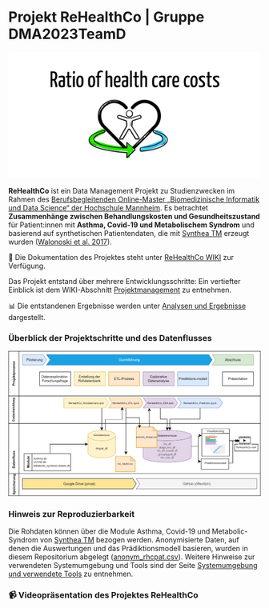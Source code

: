 # **Projekt ReHealthCo**   |  Gruppe DMA2023TeamD

![](https://github.com/Fuenfgeld/DMA2023TeamD/blob/main/Diagramme/Logo2.png)

**ReHealthCo** ist ein Data Management Projekt zu Studienzwecken im Rahmen des [Berufsbegleitenden Online-Master „Biomedizinische Informatik und Data Science“ der Hochschule Mannheim](https://www.master-bids.hs-mannheim.de/). 
Es betrachtet **Zusammenhänge zwischen Behandlungskosten und Gesundheitszustand** für Patient:innen mit **Asthma, Covid-19 und Metabolischem Syndrom** und basierend auf synthetischen Patientendaten, die mit [Synthea TM](https://synthetichealth.github.io/synthea/) erzeugt wurden ([Walonoski et al. 2017](https://doi.org/10.1093/jamia/ocx079)).

📑 Die Dokumentation des Projektes steht unter [ReHealthCo WIKI](https://github.com/Fuenfgeld/DMA2023TeamD/wiki) zur Verfügung.

Das Projekt entstand über mehrere Entwicklungsschritte: 
Ein vertiefter Einblick ist dem WIKI-Abschnitt [Projektmanagement](https://github.com/Fuenfgeld/DMA2023TeamD/wiki/Projektmanagment) zu entnehmen.

📊 Die entstandenen Ergebnisse werden unter [Analysen und Ergebnisse](https://github.com/Fuenfgeld/DMA2023TeamD/wiki/Analysen-und-Ergebnisse) dargestellt.

### Überblick der Projektschritte und des Datenflusses
![](https://github.com/Fuenfgeld/DMA2023TeamD/blob/main/Diagramme/Datenfluss_V3_300.png)

### Hinweis zur Reproduzierbarkeit
Die Rohdaten können über die Module Asthma, Covid-19 und Metabolic-Syndrom von [Synthea TM](https://synthetichealth.github.io/synthea/) bezogen werden. Anonymisierte Daten, auf denen die Auswertungen und das Prädiktionsmodell basieren, wurden in diesem Repositorium abgelegt ([anonym_rhcpat.csv](https://github.com/Fuenfgeld/DMA2023TeamD/blob/main/csv_data/anonym_rhcpat.csv)). 
Weitere Hinweise zur verwendeten Systemumgebung und Tools sind der Seite [Systemumgebung und verwendete Tools](https://github.com/Fuenfgeld/DMA2023TeamD/wiki/Systemumgebung-und-verwendete-Tools) zu entnehmen.

### 📹 Videopräsentation des Projektes ReHealthCo

